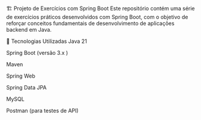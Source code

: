 🏗️ Projeto de Exercícios com Spring Boot
Este repositório contém uma série de exercícios práticos desenvolvidos com Spring Boot, com o objetivo de reforçar conceitos fundamentais de desenvolvimento de aplicações backend em Java.

🚀 Tecnologias Utilizadas
Java 21 

Spring Boot (versão 3.x )

Maven 

Spring Web

Spring Data JPA

MySQL

Postman (para testes de API)

